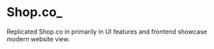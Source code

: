 # Shop.co_
Replicated Shop.co in primarily in UI features and frontend showcase modern website view.

